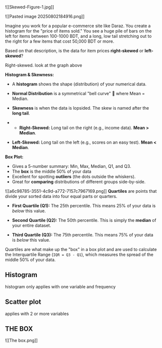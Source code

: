 
![[Skewed-Figure-1.jpg]]

![[Pasted image 20250802184916.png]]

Imagine you work for a popular e-commerce site like Daraz. You create a histogram for the "price of items sold." You see a huge pile of bars on the left for items between 100-1000 BDT, and a long, low tail stretching out to the right for a few items that cost 50,000 BDT or more.

Based on that description, is the data for item prices **right-skewed** or **left-skewed**?

Right-skewed. 
look at the graph above



**Histogram & Skewness:**

- A **histogram** shows the shape (distribution) of your numerical data.
- **Normal Distribution** is a symmetrical "bell curve" 🔔 where Mean = Median.
- **Skewness** is when the data is lopsided. The skew is named after the **long tail**.
- - **Right-Skewed:** Long tail on the right (e.g., income data). **Mean > Median**.
    
- **Left-Skewed:** Long tail on the left (e.g., scores on an easy test). **Mean < Median**.


**Box Plot:**
- Gives a 5-number summary: Min, Max, Median, Q1, and Q3.
- The **box** is the middle 50% of your data
- Excellent for spotting **outliers** (the dots outside the whiskers).
- Great for **comparing** distributions of different groups side-by-side.



![[a6c98785-3551-4c9d-a772-7157c7967169.png]]
**Quartiles** are points that divide your sorted data into four equal parts or quarters.

- **First Quartile (Q1):** The 25th percentile. This means 25% of your data is _below_ this value.
    
- **Second Quartile (Q2):** The 50th percentile. This is simply the **median** of your entire dataset.
    
- **Third Quartile (Q3):** The 75th percentile. This means 75% of your data is _below_ this value.
    

Quartiles are what make up the "box" in a box plot and are used to calculate the Interquartile Range (`IQR = Q3 - Q1`), which measures the spread of the middle 50% of your data.



## Histogram
histogram only applies with one variable and frequency

## Scatter plot
applies with 2 or more variables


## THE BOX
![[The box.png]]

